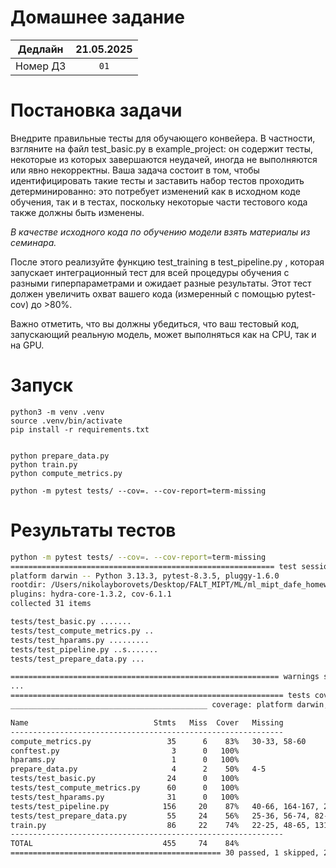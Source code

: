 # Домашнее задание

| Дедлайн | 21.05.2025 |
| :----: | :---: |
| Номер ДЗ | ``01``   |

# Постановка задачи

Внедрите правильные тесты для обучающего конвейера. В частности, взгляните на файл test_basic.py в example_project: он содержит тесты, некоторые из которых завершаются неудачей, иногда не выполняются или явно некорректны. Ваша задача состоит в том, чтобы идентифицировать такие тесты и заставить набор тестов проходить детерминированно: это потребует изменений как в исходном коде обучения, так и в тестах, поскольку некоторые части тестового кода также должны быть изменены.

*В качестве исходного кода по обучению модели взять материалы из семинара.*

После этого реализуйте функцию test_training в test_pipeline.py , которая запускает интеграционный тест для всей процедуры обучения с разными гиперпараметрами и ожидает разные результаты. Этот тест должен увеличить охват вашего кода (измеренный с помощью pytest-cov) до >80%. 

Важно отметить, что вы должны убедиться, что ваш тестовый код, запускающий реальную модель, может выполняться как на CPU, так и на GPU.


# Запуск

```
python3 -m venv .venv
source .venv/bin/activate
pip install -r requirements.txt


python prepare_data.py
python train.py
python compute_metrics.py

python -m pytest tests/ --cov=. --cov-report=term-missing
```
# Результаты тестов
```bash
python -m pytest tests/ --cov=. --cov-report=term-missing
=========================================================== test session starts ===========================================================
platform darwin -- Python 3.13.3, pytest-8.3.5, pluggy-1.6.0
rootdir: /Users/nikolayborovets/Desktop/FALT_MIPT/ML/ml_mipt_dafe_homeworks/homeworks_dl/01_Pytorch_NN/example_project
plugins: hydra-core-1.3.2, cov-6.1.1
collected 31 items                                                                                                                        

tests/test_basic.py .......                                                                                                         [ 22%]
tests/test_compute_metrics.py ..                                                                                                    [ 29%]
tests/test_hparams.py .........                                                                                                     [ 58%]
tests/test_pipeline.py ..s.......                                                                                                   [ 90%]
tests/test_prepare_data.py ...                                                                                                      [100%]

============================================================ warnings summary =============================================================
...
============================================================= tests coverage ==============================================================
____________________________________________ coverage: platform darwin, python 3.13.3-final-0 _____________________________________________

Name                            Stmts   Miss  Cover   Missing
-------------------------------------------------------------
compute_metrics.py                 35      6    83%   30-33, 58-60
conftest.py                         3      0   100%
hparams.py                          1      0   100%
prepare_data.py                     4      2    50%   4-5
tests/test_basic.py                24      0   100%
tests/test_compute_metrics.py      60      0   100%
tests/test_hparams.py              31      0   100%
tests/test_pipeline.py            156     20    87%   40-66, 164-167, 258
tests/test_prepare_data.py         55     24    56%   25-36, 56-74, 82-83
train.py                           86     22    74%   22-25, 48-65, 131-132, 141-164, 168
-------------------------------------------------------------
TOTAL                             455     74    84%
=============================================== 30 passed, 1 skipped, 20 warnings in 13.07s ===============================================

```